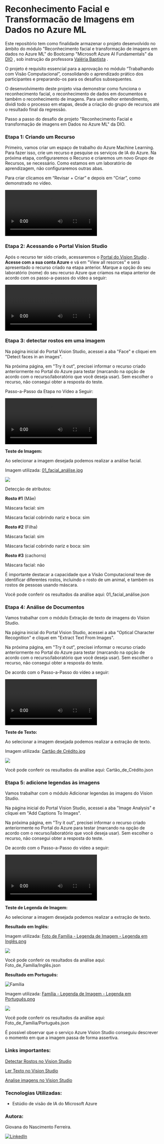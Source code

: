 # Reconhecimento Facial e Transformacão de Imagens em Dados no Azure ML
Este repositório tem como finalidade armazenar o projeto desenvolvido no âmbito do módulo "Reconhecimento facial e transformação de imagens em dados no Azure ML" do Bootcamp "Microsoft Azure AI Fundamentals" da [DIO](https://www.dio.me/users/giovananascimentoferreira1) , sob instrução da professora [Valéria Baptista](https://www.linkedin.com/in/valeriabaptista/) .

O projeto é requisito essencial para a aprovação no módulo “Trabalhando com Visão Computacional”, consolidando o aprendizado prático dos participantes e preparando-os para os desafios subsequentes.

O desenvolvimento deste projeto visa demonstrar como funciona o reconhecimento facial, o reconhecimento de dados em documentos e também o reconhecimento de imagens. Para um melhor entendimento, dividi todo o processo em etapas, desde a criação do grupo de recursos até o resultado final da regressão.

Passo a passo do desafio de projeto "Reconhecimento Facial e transformação de imagens em Dados no Azure ML" da DIO.


### Etapa 1: Criando um Recurso
Primeiro, vamos criar um espaço de trabalho do Azure Machine Learning. Para fazer isso, crie um recurso e pesquise os serviços de IA 
do Azure. Na próxima etapa, configuraremos o Recurso e criaremos um novo Grupo de Recursos, se necessário. Como estamos em um laboratório de aprendizagem, não configuraremos outras abas.

Para criar clicamos em “Revisar + Criar” e depois em “Criar”, como demonstrado no vídeo.

<video src="Passo-a-Passo%20de%20Criar%20um%20Recurso%20no%20Azure%20ML.mp4" controls title="Passo-a-Passo de Criar um Recurso no Azure ML"></video>


### Etapa 2: Acessando o Portal Vision Studio

Após o recurso ter sido criado, acessaremos o [Portal do Vision Studio](https://portal.vision.cognitive.azure.com/demo/image-captioning) . **Acesse com a sua conta Azure** e vá em "View all resorces" e será apresentado o recurso criado na etapa anterior. Marque a opção do seu laboratório (nome) do seu recurso Azure que criamos na etapa anterior de acordo com os passo-a-passos do vídeo a seguir:

<video src="Passo-a-Passo%20no%20Vision%20Studio-1.mp4" controls title="Title"></video>

### Etapa 3: detectar rostos em uma imagem
Na página inicial do Portal Vision Studio, acessei a aba "Face" e cliquei em "Detect faces in an images".

Na próxima página, em "Try it out", precisei informar o recurso criado anteriormente no Portal do Azure para testar (marcando na opção de acordo com o recurso/laboratório que você deseja usar). Sem escolher o recurso, não consegui obter a resposta do teste.

Passo-a-Passo da Etapa no Vídeo a Seguir:

<video src="Passo-a-Passo%20-%20Teste%20Identificar%20o%20Rosto.mp4" controls title="Title"></video>

**Teste de Imagem:**

Ao selecionar a imagem desejada podemos realizar a análise facial.

Imagem utilizada: [01_facial_análise.jpg](https://github.com/Giovana006/Lab-Reconhecimento-Facial-e-Transformacao-de-Imagens-em-Dados-no-Azure-ML/blob/main/01_facial_analysis.jpg)

<img src="Inputs/01_facial_analysis.jpg">

Detecção de atributos:

**Rosto #1** (Mãe)

Máscara facial: sim

Máscara facial cobrindo nariz e boca: sim

**Rosto #2** (Filha)

Máscara facial: sim

Máscara facial cobrindo nariz e boca: sim

**Rosto #3** (cachorro)

Máscara facial: não

É importante destacar a capacidade que a Visão Computacional teve de identificar diferentes rostos, incluindo o rosto de um animal, e também os rostos de pessoas usando máscara.

Você pode conferir os resultados da análise aqui: 01_facial_análise.json

### Etapa 4: Análise de Documentos
Vamos trabalhar com o módulo Extração de texto de imagens do Vision Studio.

Na página inicial do Portal Vision Studio, acessei a aba "Optical Character Recognition" e cliquei em "Extract Text From Images".

Na próxima página, em "Try it out", precisei informar o recurso criado anteriormente no Portal do Azure para testar (marcando na opção de acordo com o recurso/laboratório que você deseja usar). Sem escolher o recurso, não consegui obter a resposta do teste.

De acordo com o Passo-a-Passo do vídeo a seguir:

<video src="Passo-a-Passo%20-%20Teste%20Identificar%20Texto.mp4" controls title="Title"></video>

**Teste de Texto:**

Ao selecionar a imagem desejada podemos realizar a extração de texto.

Imagem utilizada: [Cartão de Crédito.jpg](https://github.com/Giovana006/Lab-Reconhecimento-Facial-e-Transformacao-de-Imagens-em-Dados-no-Azure-ML/blob/main/Cart%C3%A3o%20de%20Cr%C3%A9dito.jpg)

<img src="Inputs/Cartão de Crédito.jpg">

Você pode conferir os resultados da análise aqui: Cartão_de_Crédito.json

### Etapa 5: adicione legendas às imagens
Vamos trabalhar com o módulo Adicionar legendas às imagens do Vision Studio.

Na página inicial do Portal Vision Studio, acessei a aba "Image Analysis" e cliquei em "Add Captions To Images".

Na próxima página, em "Try it out", precisei informar o recurso criado anteriormente no Portal do Azure para testar (marcando na opção de acordo com o recurso/laboratório que você deseja usar). Sem escolher o recurso, não consegui obter a resposta do teste.

De acordo com o Passo-a-Passo do vídeo a seguir:

<video src="Passo-a-Passo%20-%20Teste%20Legenda%20de%20Imagem.mp4" controls title="Title"></video>

**Teste de Legenda de Imagem:**

Ao selecionar a imagem desejada podemos realizar a extração de texto.

**Resultado em Inglês:**

Imagem utilizada: [Foto de Família - Legenda de Imagem - Legenda em Inglês.png](https://github.com/Giovana006/Lab-Reconhecimento-Facial-e-Transformacao-de-Imagens-em-Dados-no-Azure-ML/blob/main/Foto%20de%20Fam%C3%ADlia%20-%20Legenda%20de%20Imagem%20-%20Legenda%20em%20Ingl%C3%AAs.png)

<img src="Inputs/Foto de Família - Legenda de Imagem - Legenda em Inglês.png">

Você pode conferir os resultados da análise aqui: Foto_de_Família/Inglês.json

**Resultado em Português:**

![Família](<Família - Legenda de Imagem - Legenda em Português.png>)

Imagem utilizada: [Família - Legenda de Imagem - Legenda em Português.png](https://github.com/Giovana006/Lab-Reconhecimento-Facial-e-Transformacao-de-Imagens-em-Dados-no-Azure-ML/blob/main/Fam%C3%ADlia%20-%20Legenda%20de%20Imagem%20-%20Legenda%20em%20Portugu%C3%AAs.png)

<img src="Inputs/Família - Legenda de Imagem - Legenda em Português.png">

Você pode conferir os resultados da análise aqui: Foto_de_Família/Português.json

É possível observar que o serviço Azure Vision Studio conseguiu descrever o momento em que a imagem passa de forma assertiva.


### **Links importantes:**

[Detectar Rostos no Vision Studio](https://microsoftlearning.github.io/mslearn-ai-fundamentals/Instructions/Labs/04-face.html)

[Ler Texto no Vision Studio](https://microsoftlearning.github.io/mslearn-ai-fundamentals/Instructions/Labs/05-ocr.html)

[Analise imagens no Vision Studio](https://microsoftlearning.github.io/mslearn-ai-fundamentals/Instructions/Labs/03-image-analysis.html#learn-more)

### **Tecnologias Utilizadas:**
+ Estúdio de visão de IA do Microsoft Azure

### **Autora:**
Giovana do Nascimento Ferreira.

[![LinkedIn](https://img.shields.io/badge/LinkedIn-%230077B5.svg?style=for-the-badge&logo=linkedin&logoColor=white)](https://www.linkedin.com/in/giovana-nascimento-ferreira-947958231/)

